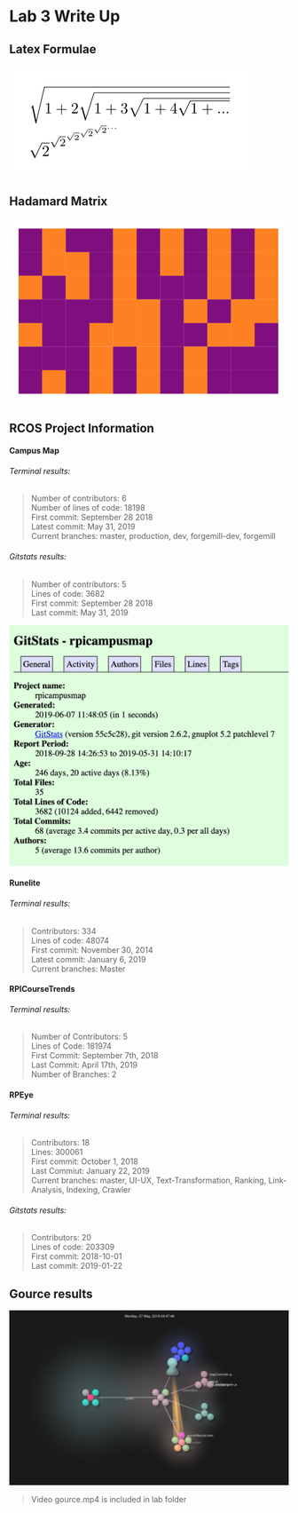 # Lab 3 Write Up

## Latex Formulae
![photo of equations in latex](latex_squares.png)

## Hadamard Matrix
![photo of matrix in latex](matrix.png)

## RCOS Project Information 
#### Campus Map

###### Terminal results: 
> Number of contributors: 6\
> Number of lines of code: 18198\
> First commit: September 28 2018\
> Latest commit: May 31, 2019\
> Current branches: master, production, dev, forgemill-dev, forgemill

###### Gitstats results:
> Number of contributors: 5\
> Lines of code: 3682\
> First commit: September 28 2018\
> Last commit: May 31, 2019

![photo of gitstat result](gitstat.png)

#### Runelite

###### Terminal results:
> Contributors: 334\
> Lines of code: 48074\
> First commit: November 30, 2014\
> Latest commit: January 6, 2019\
> Current branches: Master

#### RPICourseTrends

###### Terminal results:
> Number of Contributors: 5\
> Lines of Code: 181974\
> First Commit: September 7th, 2018\
> Last Commit: April 17th, 2019\
> Number of Branches: 2

#### RPEye

###### Terminal results:
> Contributors: 18\
> Lines: 300061\
> First commit: October 1, 2018\
> Last Commiut: January 22, 2019\
> Current branches: master, UI-UX, Text-Transformation, Ranking, Link-Analysis, Indexing, Crawler

###### Gitstats results:
> Contributors: 20\
> Lines of code: 203309\
> First commit: 2018-10-01\
> Last commit: 2019-01-22

## Gource results
![photo of gource program](gource.png)
> Video gource.mp4 is included in lab folder
 